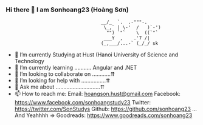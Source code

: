 ### Hi there 👋 I am Sonhoang23 (Hoàng Sơn)

                                       __/_  `.  .-"""-.
                                        \_,` | \-'  /   )`-')
                                         "") `"`    \  ((`"`
                                        ___Y  ,    .'7 /|
                                       (_,___/...-` (_/_/ sk

- 🔭 I’m currently Studying at Hust (Hanoi University of Science and Technology
- 🌱 I’m currently learning ........... Angular and .NET
- 👯 I’m looking to collaborate on ............⇈
- 🤔 I’m looking for help with ................⇈
- 💬 Ask me about .............................⇈
- 📫 How to reach me:
Email: hoangson.hust@gmail.com
Facebook: https://www.facebook.com/sonhoangstudy23
Twitter: https://twitter.com/SonStudys
Github: https://github.com/sonhoang23
... And Yeahhhh => Goodreads: https://www.goodreads.com/sonhoang23

